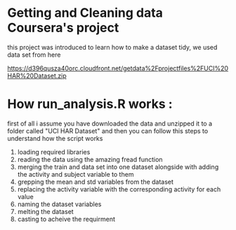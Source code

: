 # Getting and Cleaning data Coursera's project

this project was introduced to learn how to make a dataset tidy, we used data set from here 

https://d396qusza40orc.cloudfront.net/getdata%2Fprojectfiles%2FUCI%20HAR%20Dataset.zip

# How run_analysis.R works : 
  first of all i assume you have downloaded the data and unzipped it to a folder called "UCI HAR Dataset" 
  and then you can follow this steps to understand how the script works
  1.  loading required libraries
  2.  reading the data using the amazing fread function
  3.  merging the train and data set into one dataset alongside with adding the activity and subject variable to them
  4.  grepping the mean and std variables from the dataset 
  5.  replacing the activity variable with the corresponding activity for each value 
  6.  naming the dataset variables
  7.  melting the dataset 
  8.  casting to acheive the requirment 
